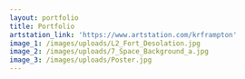 ```yaml
---
layout: portfolio
title: Portfolio
artstation_link: 'https://www.artstation.com/krframpton'
image_1: /images/uploads/L2_Fort_Desolation.jpg
image_2: /images/uploads/7_Space_Background_a.jpg
image_3: /images/uploads/Poster.jpg
---
```


